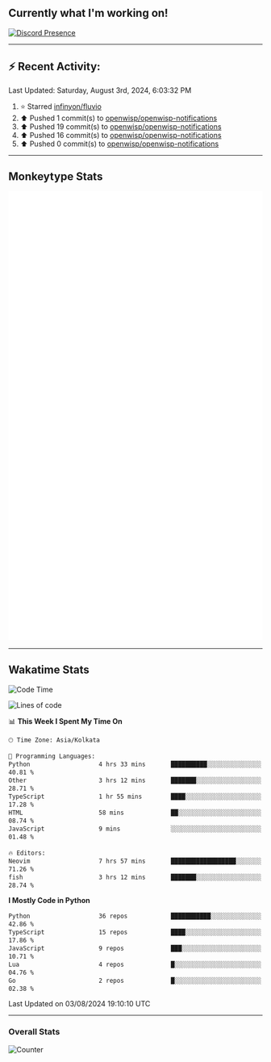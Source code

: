 ## Currently what I'm working on!
[![Discord Presence](https://lanyard.cnrad.dev/api/534981034400284712)](https://discord.com/users/534981034400284712)

---

## :zap: Recent Activity:
<!--RECENT_ACTIVITY:last_update-->
Last Updated: Saturday, August 3rd, 2024, 6:03:32 PM
<!--RECENT_ACTIVITY:last_update_end-->
<!--RECENT_ACTIVITY:start-->
1. ⭐ Starred [infinyon/fluvio](https://github.com/infinyon/fluvio)<br>
2. ⬆️ Pushed 1 commit(s) to [openwisp/openwisp-notifications](https://github.com/openwisp/openwisp-notifications)<br>
3. ⬆️ Pushed 19 commit(s) to [openwisp/openwisp-notifications](https://github.com/openwisp/openwisp-notifications)<br>
4. ⬆️ Pushed 16 commit(s) to [openwisp/openwisp-notifications](https://github.com/openwisp/openwisp-notifications)<br>
5. ⬆️ Pushed 0 commit(s) to [openwisp/openwisp-notifications](https://github.com/openwisp/openwisp-notifications)<br>
<!--RECENT_ACTIVITY:end-->

---

## Monkeytype Stats
<a href="https://monkeytype.com/profile/dhanus">
  <img src="https://raw.githubusercontent.com/Dhanus3133/Dhanus3133/monkeytype/monkeytype-lbpb.svg" alt="Monkeytype Profile" />
</a>

---

## Wakatime Stats
<!--START_SECTION:waka-->
![Code Time](http://img.shields.io/badge/Code%20Time-2%2C053%20hrs%203%20mins-blue)

![Lines of code](https://img.shields.io/badge/From%20Hello%20World%20I%27ve%20Written-5.8%20million%20lines%20of%20code-blue)

📊 **This Week I Spent My Time On** 

```text
🕑︎ Time Zone: Asia/Kolkata

💬 Programming Languages: 
Python                   4 hrs 33 mins       ██████████░░░░░░░░░░░░░░░   40.81 % 
Other                    3 hrs 12 mins       ███████░░░░░░░░░░░░░░░░░░   28.71 % 
TypeScript               1 hr 55 mins        ████░░░░░░░░░░░░░░░░░░░░░   17.28 % 
HTML                     58 mins             ██░░░░░░░░░░░░░░░░░░░░░░░   08.74 % 
JavaScript               9 mins              ░░░░░░░░░░░░░░░░░░░░░░░░░   01.48 % 

🔥 Editors: 
Neovim                   7 hrs 57 mins       ██████████████████░░░░░░░   71.26 % 
fish                     3 hrs 12 mins       ███████░░░░░░░░░░░░░░░░░░   28.74 % 
```

**I Mostly Code in Python** 

```text
Python                   36 repos            ███████████░░░░░░░░░░░░░░   42.86 % 
TypeScript               15 repos            ████░░░░░░░░░░░░░░░░░░░░░   17.86 % 
JavaScript               9 repos             ███░░░░░░░░░░░░░░░░░░░░░░   10.71 % 
Lua                      4 repos             █░░░░░░░░░░░░░░░░░░░░░░░░   04.76 % 
Go                       2 repos             █░░░░░░░░░░░░░░░░░░░░░░░░   02.38 % 
```




 Last Updated on 03/08/2024 19:10:10 UTC
<!--END_SECTION:waka-->
---

### Overall Stats

<img src="https://moe-counter.glitch.me/get/@Dhanus3133?theme=asoul" alt="Counter" />
